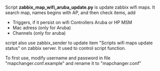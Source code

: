 Script  **zabbix_map_wifi_aruba_update.py**
is update zabbix wifi maps.
It search map, names begins with AP, and then check items, add
- Triggers, if it persist on wifi Controllers Aruba or HP MSM
- Mac adress (only for Aruba)
- Channels (only for aruba)

script also use zabbix_sender to update item "Scripts wifi maps update status" on zabbix server. It used to control script function.

To first use, modify username and password in file "mapchanger.conf.example" and rename it to "mapchanger.conf"